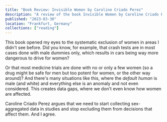 ```yaml
---
title: "Book Review: Invisible Women by Caroline Criado Perez"
description: "A review of the book Invisible Women by Caroline Criado Perez"
published: "2023-03-30"
location: "Frankfurt, Germany"
collections: ["reading"]
---
```


This book opened my eyes to the systematic exclusion of women in areas I didn't see before.
Did you know, for example, that crash tests are in most cases done with male dummies only, which results in cars being way more dangerous to drive for women?

<!-- more -->

Or that most medicine trials are done with no or only a few women (so a drug might be safe for men but too potent for women, or the other way around)?
And there's many situations like this, where the _default human_ is male (and white) and everything else is an anomaly and not even considered.
This creates data gaps, where we don't even know how women are affected.

Caroline Criado Perez argues that we need to start collecting sex-aggregated data in studies and stop excluding them from decisions that affect them.
And I agree.

